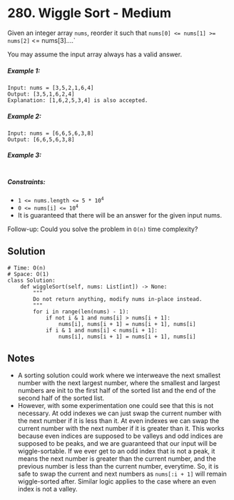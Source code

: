 # 280. Wiggle Sort - Medium

Given an integer array `nums`, reorder it such that `nums[0] <= nums[1] >= nums[2]` <= nums[3]....`

You may assume the input array always has a valid answer.

##### Example 1:

```
Input: nums = [3,5,2,1,6,4]
Output: [3,5,1,6,2,4]
Explanation: [1,6,2,5,3,4] is also accepted.
```

##### Example 2:

```
Input: nums = [6,6,5,6,3,8]
Output: [6,6,5,6,3,8]
```

##### Example 3:

```

```

##### Constraints:

- <code>1 <= nums.length <= 5 * 10<sup>4</sup></code>
- <code>0 <= nums[i] <= 10<sup>4</sup></code>
- It is guaranteed that there will be an answer for the given input nums.

Follow-up: Could you solve the problem in `O(n)` time complexity?

## Solution

```
# Time: O(n)
# Space: O(1)
class Solution:
    def wiggleSort(self, nums: List[int]) -> None:
        """
        Do not return anything, modify nums in-place instead.
        """
        for i in range(len(nums) - 1):
            if not i & 1 and nums[i] > nums[i + 1]:
                nums[i], nums[i + 1] = nums[i + 1], nums[i]
            if i & 1 and nums[i] < nums[i + 1]:
                nums[i], nums[i + 1] = nums[i + 1], nums[i]
```

## Notes
- A sorting solution could work where we interweave the next smallest number with the next largest number, where the smallest and largest numbers are init to the first half of the sorted list and the end of the second half of the sorted list. 
- However, with some experimentation one could see that this is not necessary. At odd indexes we can just swap the current number with the next number if it is less than it. At even indexes we can swap the current number with the next number if it is greater than it. This works because even indices are supposed to be valleys and odd indices are supposed to be peaks, and we are guaranteed that our input will be wiggle-sortable. If we ever get to an odd index that is not a peak, it means the next number is greater than the current number, and the previous number is less than the current number, everytime. So, it is safe to swap the current and next numbers as `nums[:i + 1]` will remain wiggle-sorted after. Similar logic applies to the case where an even index is not a valley.